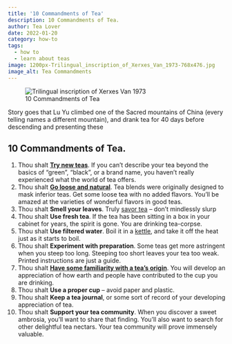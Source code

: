 ```yaml
---
title: '10 Commandments of Tea'
description: 10 Commandments of Tea.
author: Tea Lover
date: 2022-01-20
category: how-to
tags:
  - how to
  - learn about teas
image: 1200px-Trilingual_inscription_of_Xerxes_Van_1973-768x476.jpg
image_alt: Tea Commandments
---
```


<!-- image -->
<figure>
    <img class="rounded" src="/img/1200px-Trilingual_inscription_of_Xerxes_Van_1973-768x476.jpg" alt="Trilingual inscription of Xerxes Van 1973">
    <figcaption>10 Commandments of Tea</figcaption>
</figure>

Story goes that Lu Yu climbed one of the Sacred mountains of China (every telling names a different mountain), and drank tea for 40 days before descending and presenting these

## 10 Commandments of Tea.

1.  Thou shalt [**Try new teas**](https://web.archive.org/web/20210307014520/http://walkerteareview.com//top-10-teas-to-expand-your-tea-palate/). If you can’t describe your tea beyond the basics of “green”, “black”, or a brand name, you haven’t really experienced what the world of tea offers.
2.  Thou shalt [**Go loose and natural**](https://web.archive.org/web/20210307014520/http://walkerteareview.com//top-10-teas-to-expand-your-tea-palate/). Tea blends were originally designed to mask inferior teas. Get some loose tea with no added flavors. You’ll be amazed at the varieties of wonderful flavors in good teas.
3.  Thou shalt **Smell your leaves**. Truly [savor tea](https://web.archive.org/web/20210307014520/http://walkerteareview.com//the-sapience-of-savoring-tea/) – don’t mindlessly slurp
4.  Thou shalt **Use fresh tea**. If the tea has been sitting in a box in your cabinet for years, the spirit is gone. You are drinking tea-corpse.
5.  Thou shalt **Use filtered water**. Boil it in a [kettle](https://web.archive.org/web/20210307014520/http://walkerteareview.com//tag/kettle/), and take it off the heat just as it starts to boil.
6.  Thou shalt **Experiment with preparation**. Some teas get more astringent when you steep too long. Steeping too short leaves your tea too weak. Printed instructions are just a guide.
7.  Thou shalt [**Have some familiarity with a tea’s origin**](https://web.archive.org/web/20210307014520/http://walkerteareview.com//where-does-tea-come-from/). You will develop an appreciation of how earth and people have contributed to the cup you are drinking.
8.  Thou shalt **Use a proper cup** – avoid paper and plastic.
9.  Thou shalt **Keep a tea journal**, or some sort of record of your developing appreciation of tea.
10. Thou shalt **Support your tea community**. When you discover a sweet ambrosia, you’ll want to share that finding. You’ll also want to search for other delightful tea nectars. Your tea community will prove immensely valuable.
